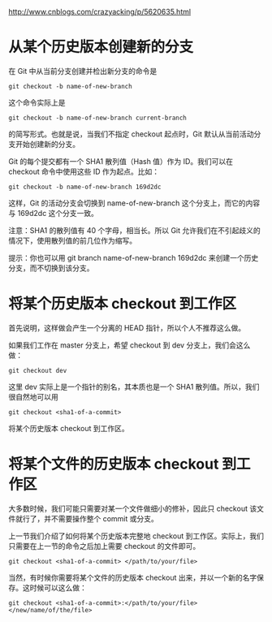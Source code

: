 http://www.cnblogs.com/crazyacking/p/5620635.html

# 从某个历史版本创建新的分支

在 Git 中从当前分支创建并检出新分支的命令是

	git checkout -b name-of-new-branch

这个命令实际上是

	git checkout -b name-of-new-branch current-branch

的简写形式。也就是说，当我们不指定 checkout 起点时，Git 默认从当前活动分支开始创建新的分支。

Git 的每个提交都有一个 SHA1 散列值（Hash 值）作为 ID。我们可以在 checkout 命令中使用这些 ID 作为起点。比如：

	git checkout -b name-of-new-branch 169d2dc

这样，Git 的活动分支会切换到 name-of-new-branch 这个分支上，而它的内容与 169d2dc 这个分支一致。

注意：SHA1 的散列值有 40 个字母，相当长。所以 Git 允许我们在不引起歧义的情况下，使用散列值的前几位作为缩写。

提示：你也可以用 git branch name-of-new-branch 169d2dc 来创建一个历史分支，而不切换到该分支。

# 将某个历史版本 checkout 到工作区

首先说明，这样做会产生一个分离的 HEAD 指针，所以个人不推荐这么做。

如果我们工作在 master 分支上，希望 checkout 到 dev 分支上，我们会这么做：

	git checkout dev

这里 dev 实际上是一个指针的别名，其本质也是一个 SHA1 散列值。所以，我们很自然地可以用

	git checkout <sha1-of-a-commit>

将某个历史版本 checkout 到工作区。

# 将某个文件的历史版本 checkout 到工作区

大多数时候，我们可能只需要对某一个文件做细小的修补，因此只 checkout 该文件就行了，并不需要操作整个 commit 或分支。

上一节我们介绍了如何将某个历史版本完整地 checkout 到工作区。实际上，我们只需要在上一节的命令之后加上需要 checkout 的文件即可。

	git checkout <sha1-of-a-commit> </path/to/your/file>

当然，有时候你需要将某个文件的历史版本 checkout 出来，并以一个新的名字保存。这时候可以这么做：

	git checkout <sha1-of-a-commit>:</path/to/your/file> </new/name/of/the/file>

